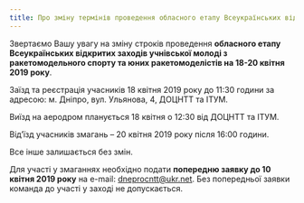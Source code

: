 ```yaml
---
title: Про зміну термінів проведення обласного етапу Всеукраїнських відкритих заходів учнівської молоді з ракетомодельного спорту та юних ракетомоделістів
---
```


Звертаємо Вашу увагу на зміну строків проведення **обласного етапу Всеукраїнських відкритих заходів учнівської молоді з ракетомодельного спорту та юних ракетомоделістів на 18-20 квітня 2019 року**.

Заїзд та реєстрація учасників 18 квітня 2019 року до 11:30 години за адресою: м. Дніпро, вул. Ульянова, 4, ДОЦНТТ та ІТУМ.

Виїзд на аеродром планується 18 квітня о 12:30 від ДОЦНТТ та ІТУМ.

Від’їзд учасників змагань – 20 квітня 2019 року після 16:00 години.

Все інше залишається без змін.

Для участі у змаганнях необхідно подати **попередню заявку до 10 квітня 2019 року** на е-mail: [dneprocntt@ukr.net](mailto:dneprocntt@ukr.net). Без попередньої заявки команда до участі у заході не допускається.
